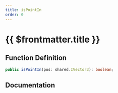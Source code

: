 ```yaml
---
title: isPointIn
order: 0
---
```


# {{ $frontmatter.title }}

## Function Definition

```ts
public isPointIn(pos: shared.IVector3): boolean;
```

## Documentation

<!--@include: ./parts/isPointIn.md-->
